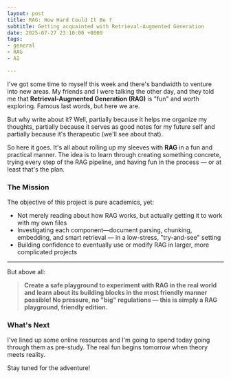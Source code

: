 ```yaml
---
layout: post
title: RAG: How Hard Could It Be ?
subtitle: Getting acquainted with Retrieval-Augmented Generation
date: 2025-07-27 23:10:00 +0000
tags:
- general
- RAG
- AI

---
```

I've got some time to myself this week and there's bandwidth to venture into new areas. My friends and I were talking the other day, and they told me that **Retrieval-Augmented Generation (RAG)** is "fun" and worth exploring. Famous last words, but here we are.

But why write about it? Well, partially because it helps me organize my thoughts, partially because it serves as good notes for my future self and partially because it's therapeutic (we'll see about that).

So here it goes. It's all about rolling up my sleeves with **RAG** in a fun and practical manner. The idea is to learn through creating something concrete, trying every step of the RAG pipeline, and having fun in the process — or at least that's the plan.

### The Mission

The objective of this project is pure academics, yet:

* Not merely reading about how RAG works, but actually getting it to work with my own files
* Investigating each component—document parsing, chunking, embedding, and smart retrieval — in a low-stress, "try-and-see" setting  
* Building confidence to eventually use or modify RAG in larger, more complicated projects

---

But above all:

> **Create a safe playground to experiment with RAG in the real world and learn about its building blocks in the most friendly manner possible! No pressure, no "big" regulations — this is simply a RAG playground, friendly edition.**

### What's Next

I've lined up some online resources and I'm going to spend today going through them as pre-study. The real fun begins tomorrow when theory meets reality.

Stay tuned for the adventure!